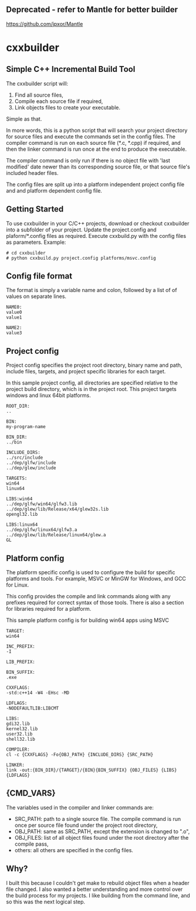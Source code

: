 ## Deprecated - refer to Mantle for better builder
https://github.com/jpxor/Mantle


# cxxbuilder
## Simple C++ Incremental Build Tool

The cxxbuilder script will:
1. Find all source files,
2. Compile each source file if required, 
3. Link objects files to create your executable. 

Simple as that. 

In more words, this is a python script that will search your project directory for source files and 
execute the commands set in the config files. The compiler command is run on each source file 
(*.c, *.cpp) if required, and then the linker command is run once at the end to
produce the executable. 

The compiler command is only run if there is no object file with 'last modified' date newer 
than its corresponding source file, or that source file's included header files. 

The config files are split up into a platform independent project config file and and platform dependent config file. 

## Getting Started
To use cxxbuilder in your C/C++ projects, download or checkout cxxbuilder into a subfolder of your project. Update the project.config and plaform/*.config files as required. Execute cxxbuild.py with the config files as parameters. Example: 
```
# cd cxxbuilder
# python cxxbuild.py project.config platforms/msvc.config
```

## Config file format
The format is simply a variable name and colon, followed by a list of of values on separate lines. 
```
NAME0:
value0
value1

NAME2:
value3
```
## Project config
Project config specifies the project root directory, binary name and path, include files, targets, 
and project specific libraries for each target.

In this sample project config, all directories are specified relative to the project build directory, which is 
in the project root. This project targets windows and linux 64bit platforms. 
```
ROOT_DIR:
..

BIN: 
my-program-name

BIN_DIR:
../bin

INCLUDE_DIRS:
../src/include
../dep/glfw/include
../dep/glew/include

TARGETS:
win64
linux64

LIBS:win64
../dep/glfw/win64/glfw3.lib 
../dep/glew/lib/Release/x64/glew32s.lib
opengl32.lib

LIBS:linux64
../dep/glfw/linux64/glfw3.a
../dep/glew/lib/Release/linux64/glew.a
GL
```

## Platform config
The platform specific config is used to configure the build for specific platforms and tools. For example, MSVC or MinGW for Windows, and GCC for Linux. 

This config provides the compile and link commands along with any prefixes required for correct syntax
of those tools. There is also a section for libraries required for a platform. 

This sample platform config is for building win64 apps using MSVC
```
TARGET:
win64

INC_PREFIX:
-I

LIB_PREFIX:

BIN_SUFFIX:
.exe

CXXFLAGS:
-std:c++14 -W4 -EHsc -MD

LDFLAGS:
-NODEFAULTLIB:LIBCMT

LIBS:
gdi32.lib
kernel32.lib
user32.lib
shell32.lib

COMPILER:
cl -c {CXXFLAGS} -Fo{OBJ_PATH} {INCLUDE_DIRS} {SRC_PATH}

LINKER:
link -out:{BIN_DIR}/{TARGET}/{BIN}{BIN_SUFFIX} {OBJ_FILES} {LIBS} {LDFLAGS}
```

## {CMD_VARS}
The variables used in the compiler and linker commands are: 
- SRC_PATH: path to a single source file. The compile command is run once per source file found under the project root directory,
- OBJ_PATH: same as SRC_PATH, except the extension is changed to ".o",
- OBJ_FILES: list of all object files found under the root directory after the compile pass,
- others: all others are specified in the config files. 

## Why? 
I built this because I couldn't get make to rebuild object files when a header file changed. I also wanted a better understanding and more control over the build process for my projects. I like building from the command line, and so this was the next logical step.
